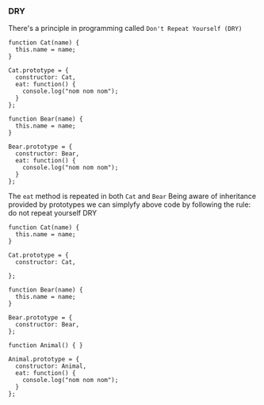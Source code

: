 ### DRY
There's a principle in programming called `Don't Repeat Yourself (DRY)`
```
function Cat(name) {
  this.name = name; 
}

Cat.prototype = {
  constructor: Cat, 
  eat: function() {
    console.log("nom nom nom");
  }
};

function Bear(name) {
  this.name = name; 
}

Bear.prototype = {
  constructor: Bear, 
  eat: function() {
    console.log("nom nom nom");
  }
};
```
The `eat` method is repeated in both `Cat` and `Bear`
Being aware of inheritance provided by prototypes we can simplyfy above code by following the rule: do not repeat yourself DRY
```
function Cat(name) {
  this.name = name; 
}

Cat.prototype = {
  constructor: Cat, 
  
};

function Bear(name) {
  this.name = name; 
}

Bear.prototype = {
  constructor: Bear, 
};

function Animal() { }

Animal.prototype = {
  constructor: Animal,
  eat: function() {
    console.log("nom nom nom");
  }
};
```